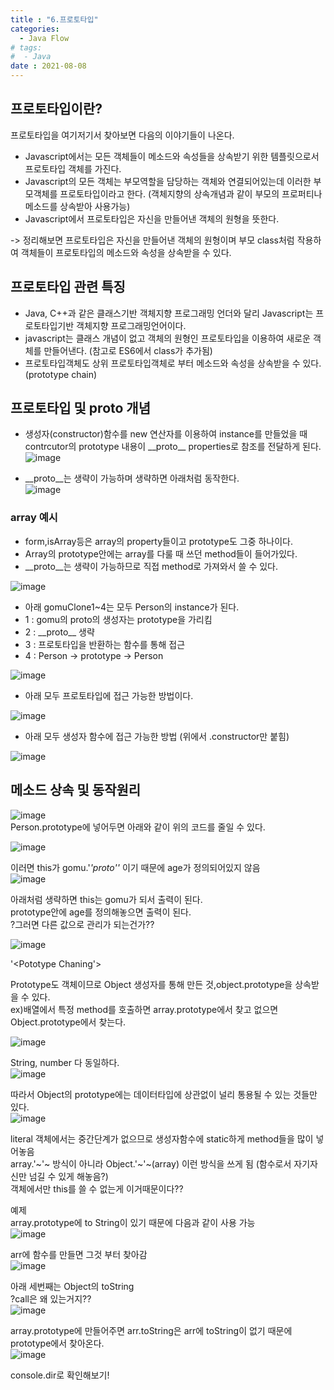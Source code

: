 ```yaml
---
title : "6.프로토타입"
categories:
  - Java Flow
# tags:
#  - Java
date : 2021-08-08
---
```


## 프로토타입이란?  
  
프로토타입을 여기저기서 찾아보면 다음의 이야기들이 나온다.  
- Javascript에서는 모든 객체들이 메소드와 속성들을 상속받기 위한 템플릿으로서 프로토타입 객체를 가진다. 
- Javascript의 모든 객체는 부모역할을 담당하는 객체와 연결되어있는데 이러한 부모객체를 프로토타입이라고 한다. (객체지향의 상속개념과 같이 부모의 프로퍼티나 메소드를 상속받아 사용가능)  
- Javascript에서 프로토타입은 자신을 만들어낸 객체의 원형을 뜻한다.  
  
-> 정리해보면 프로토타입은 자신을 만들어낸 객체의 원형이며 부모 class처럼 작용하여 객체들이 프로토타입의 메소드와 속성을 상속받을 수 있다.  

## 프로토타입 관련 특징  

- Java, C++과 같은 클래스기반 객체지향 프로그래밍 언더와 달리 Javascript는 프로토타입기반 객체지향 프로그래밍언어이다.  
- javascript는 클래스 개념이 없고 객체의 원형인 프로토타입을 이용하여 새로운 객체를 만들어낸다. (참고로 ES6에서 class가 추가됨)     
- 프로토타입객체도 상위 프로토타입객체로 부터 메소드와 속성을 상속받을 수 있다. (prototype chain)  


## 프로토타입 및 proto 개념  

- 생성자(constructor)함수를 new 연산자를 이용하여 instance를 만들었을 때 contrcutor의 prototype 내용이 \_\_proto\_\_ properties로 참조를 전달하게 된다.    
![image](https://user-images.githubusercontent.com/71579659/128615207-276b10de-7af3-40e8-ac00-21fb904402cf.png)

- \_\_proto\_\_는 생략이 가능하며 생략하면 아래처럼 동작한다.  
![image](https://user-images.githubusercontent.com/71579659/128615226-a02c1e58-0d24-4930-8975-8d7891bc15c3.png)

### array 예시  

- form,isArray등은 array의 property들이고 prototype도 그중 하나이다.  
- Array의 prototype안에는 array를 다룰 때 쓰던 method들이 들어가있다.  
- \_\_proto\_\_는 생략이 가능하므로 직접 method로 가져와서 쓸 수 있다.  

![image](https://user-images.githubusercontent.com/71579659/128615292-c91a407b-1521-47bd-93c3-7643b88c482e.png)
  
  
- 아래 gomuClone1~4는 모두 Person의 instance가 된다.  
- 1 : gomu의 proto의 생성자는 prototype을 가리킴  
- 2 : \_\_proto\_\_ 생략  
- 3 : 프로토타입을 반환하는 함수를 통해 접근  
- 4 : Person -> prototype -> Person  
  
![image](https://user-images.githubusercontent.com/71579659/128631067-f9f426c2-6649-4063-a04b-481fb826ed97.png)


- 아래 모두 프로토타입에 접근 가능한 방법이다.   

![image](https://user-images.githubusercontent.com/71579659/128615402-4660588d-eccf-49ab-9a82-932249470ee9.png)
  
  
- 아래 모두 생성자 함수에 접근 가능한 방법 (위에서 .constructor만 붙힘)  

![image](https://user-images.githubusercontent.com/71579659/128615417-31755ad2-d5e7-4a13-ba52-e17e2f2dd8e2.png)
  
  
## 메소드 상속 및 동작원리  

![image](https://user-images.githubusercontent.com/71579659/128615475-b607129d-9703-4e29-9720-a8a27aa13cc9.png)  
Person.prototype에 넣어두면 아래와 같이 위의 코드를 줄일 수 있다.  

![image](https://user-images.githubusercontent.com/71579659/128615483-e0e7f3f3-1884-424a-8929-1267f6b2a2a7.png)

이러면 this가 gomu.'_'_proto'_'_ 이기 때문에 age가 정의되어있지 않음  
![image](https://user-images.githubusercontent.com/71579659/128615619-2443167a-39f3-4b4f-b71f-929917a5c186.png)

아래처럼 생략하면 this는 gomu가 되서 출력이 된다.  
prototype안에 age를 정의해놓으면 출력이 된다.  
?그러면 다른 값으로 관리가 되는건가??  

![image](https://user-images.githubusercontent.com/71579659/128615614-af84dd07-71ab-4a80-8f83-e7da110797a0.png)

'<Pototype Chaning'>  

Prototype도 객체이므로 Object 생성자를 통해 만든 것,object.prototype을 상속받을 수 있다.   
ex)배열에서 특정 method를 호출하면 array.prototype에서 찾고 없으면 Object.prototype에서 찾는다.   
  
![image](https://user-images.githubusercontent.com/71579659/128615756-fe3593cf-200d-46a5-9d25-a6973b922480.png)

String, number 다 동일하다.  
![image](https://user-images.githubusercontent.com/71579659/128615791-fc20d359-fd11-4de6-b261-3dcf505fe713.png)
  
따라서 Object의 prototype에는 데이터타입에 상관없이 널리 통용될 수 있는 것들만 있다.  
![image](https://user-images.githubusercontent.com/71579659/128615804-4716967e-2160-4c60-b2c7-716a63c16605.png)


literal 객체에서는 중간단계가 없으므로 생성자함수에 static하게 method들을 많이 넣어놓음  
array.'~'~ 방식이 아니라 Object.'~'~(array)  이런 방식을 쓰게 됨 (함수로서 자기자신만 넘길 수 있게 해놓음?)  
객체에서만 this를 쓸 수 없는게 이거때문이다??  

  
예제  
array.prototype에 to String이 있기 때문에 다음과 같이 사용 가능  
![image](https://user-images.githubusercontent.com/71579659/128615968-6a9137b2-7fc4-48df-8ef2-d5b9b2c9d0fc.png)

arr에 함수를 만들면 그것 부터 찾아감  
![image](https://user-images.githubusercontent.com/71579659/128616072-91dc8581-6cf8-4e45-a4d6-c4959427d17f.png)

아래 세번째는 Object의 toString  
?call은 왜 있는거지??  
![image](https://user-images.githubusercontent.com/71579659/128616118-ca3ae946-7ce9-4fe3-b371-577a9abe297e.png)

array.prototype에 만들어주면 arr.toString은 arr에 toString이 없기 때문에 prototype에서 찾아온다.  
![image](https://user-images.githubusercontent.com/71579659/128616146-44c02329-b118-4d8e-903b-224a188ea14a.png)

console.dir로 확인해보기!  
